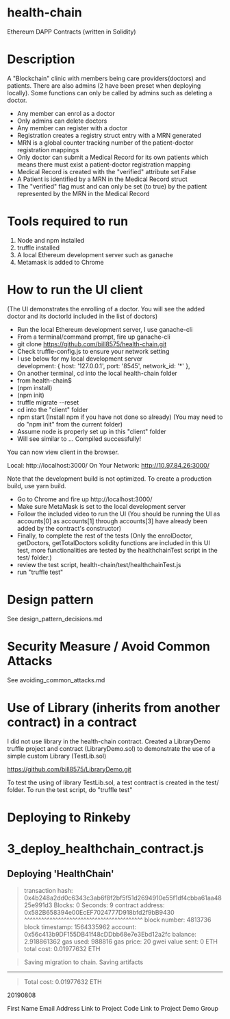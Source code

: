 # health-chain
Ethereum DAPP Contracts (written in Solidity)

# Description
A "Blockchain" clinic with members being care providers(doctors) and patients. There are also admins (2 have been preset when deploying locally). Some functions can only be called by admins such as deleting a doctor.

- Any member can enrol as a doctor
- Only admins can delete doctors
- Any member can register with a doctor 
- Registration creates a registry struct entry with a MRN generated
- MRN is a global counter tracking number of the patient-doctor registration mappings 
- Only doctor can submit a Medical Record for its own patients which means there must exist a patient-doctor registration mapping
- Medical Record is created with the "verified" attribute set False
- A Patient is identified by a MRN in the Medical Record struct
- The "verified" flag must and can only be set (to true) by the patient represented by the MRN in the Medical Record 

# Tools required to run 
1. Node and npm installed 
2. truffle installed
3. A local Ethereum development server such as ganache
4. Metamask is added to Chrome 

# How to run the UI client
(The UI demonstrates the enrolling of a doctor. You will see the added doctor and its doctorId included in the list of doctors)
- Run the local Ethereum development server, I use ganache-cli
- From a terminal/command prompt, fire up ganache-cli
- git clone https://github.com/bill8575/health-chain.git 
- Check truffle-config.js to ensure your network setting 
- I use below for my local development server  
    development: {
      host: '127.0.0.1',
      port: '8545',
      network_id: '*'
    },
- On another terminal, cd into the local health-chain folder
- from health-chain$ 
- (npm install)
- (npm init)
- truffle migrate --reset
- cd into the "client" folder
- npm start 
(Install npm if you have not done so already)
(You may need to do "npm init" from the current folder)
- Assume node is properly set up in this "client" folder
- Will see similar to ... 
Compiled successfully!

You can now view client in the browser.

  Local:            http://localhost:3000/
  On Your Network:  http://10.97.84.26:3000/

Note that the development build is not optimized.
To create a production build, use yarn build.
- Go to Chrome and fire up http://localhost:3000/
- Make sure MetaMask is set to the local development server 
- Follow the included video to run the UI
(You should be running the UI as accounts[0] as accounts[1] through accounts[3] have already been added by the contract's constructor)
- Finally, to complete the rest of the tests
(Only the enrolDoctor, getDoctors, getTotalDoctors solidity functions are included in this UI test, more functionalities are tested by the healthchainTest script in the test/ folder.)
- review the test script, health-chain/test/healthchainTest.js
- run "truffle test"

# Design pattern 
See design_pattern_decisions.md 

# Security Measure / Avoid Common Attacks
See avoiding_common_attacks.md 

# Use of Library (inherits from another contract) in a contract 
I did not use library in the health-chain contract. Created a LibraryDemo truffle project and contract (LibraryDemo.sol) to demonstrate the use of a simple custom Library (TestLib.sol)

https://github.com/bill8575/LibraryDemo.git

To test the using of library TestLib.sol, a test contract is created in the test/ folder. To run the test script, do "truffle test"

# Deploying to Rinkeby 

3_deploy_healthchain_contract.js
================================

   Deploying 'HealthChain'
   -----------------------
   > transaction hash:    0x4b248a2dd0c6343c3ab6f8f2bf5f51d2694910e55f1df4cbba61aa4825e991d3
   > Blocks: 0            Seconds: 9
   > contract address:    0x582B658394e00EcEF7024777D918bfd2f9bB9430
                          ^^^^^^^^^^^^^^^^^^^^^^^^^^^^^^^^^^^^^^^^^^
   > block number:        4813736
   > block timestamp:     1564335962
   > account:             0x56c413b9DF155DB41f48cDDbb68e7e3Ebd12a2fc
   > balance:             2.918861362
   > gas used:            988816
   > gas price:           20 gwei
   > value sent:          0 ETH
   > total cost:          0.01977632 ETH


   > Saving migration to chain.
   > Saving artifacts
   -------------------------------------
   > Total cost:          0.01977632 ETH

   
   20190808

   First Name Email Address Link to Project Code  Link to Project Demo  Group
